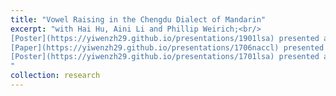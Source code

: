 ```yaml
---
title: "Vowel Raising in the Chengdu Dialect of Mandarin"
excerpt: "with Hai Hu, Aini Li and Phillip Weirich;<br/>
[Poster](https://yiwenzh29.github.io/presentations/1901lsa) presented at The 93rd Annual Meeting of the Linguistic Society of America, New York City, NY, Jan 3, 2019;<br/>
[Paper](https://yiwenzh29.github.io/presentations/1706naccl) presented at The 29th North America Conference on Chinese Linguistics, Rutgers, NJ, June 18, 2017;<br/>
[Poster](https://yiwenzh29.github.io/presentations/1701lsa) presented at The 91st Annual Meeting of the Linguistic Society of America, Austin, TX, Jan 7, 2017;
"
collection: research
---
```

